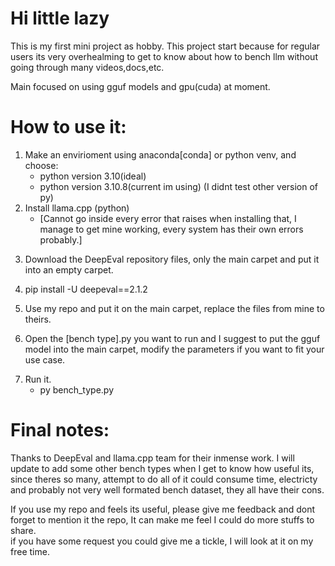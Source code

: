 # Hi little lazy
This is my first mini project as hobby.
This project start because for regular users its very overhealming to get to know about how to bench llm without going through many videos,docs,etc.

Main focused on using gguf models and gpu(cuda) at moment.

# How to use it:

1. Make an envirioment using anaconda[conda] or python venv, and choose:
   - python version 3.10(ideal)
   - python version 3.10.8(current im using) (I didnt test other version of py)
2. Install llama.cpp (python) 
   - [Cannot go inside every error that raises when installing that, I manage to get mine working, every system has their own errors probably.]
>
3. Download the DeepEval repository files, only the main carpet and put it into an empty carpet.
>
4. pip install -U deepeval==2.1.2
>
5. Use my repo and put it on the main carpet, replace the files from mine to theirs.
>
6. Open the [bench type].py you want to run and I suggest to put the gguf model into the main carpet, modify the parameters if you want to fit your use case.
>
7. Run it.
    - py bench_type.py




# Final notes:
Thanks to DeepEval and llama.cpp team for their inmense work.
I will update to add some other bench types when I get to know how useful its, since theres so many,
attempt to do all of it could consume time, electricty and probably not very well formated bench dataset, they all have their cons.

If you use my repo and feels its useful, please give me feedback and dont forget to mention it the repo, It can make me feel I could do more stuffs to share.\
if you have some request you could give me a tickle, I will look at it on my free time.
